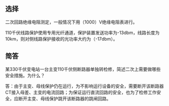 ## **选择**

二次回路绝缘电阻测定，一般情况下用（1000）V绝缘电阻表进行。

110千伏线路保护使用专用光纤通道，保护装置发送功率为-13dbm，线路长度为10km，则对侧线路保护接收的光功率大约为（-17dbm）。

 

## **简答**

某330千伏变电站一台主变110千伏侧断路器单独转检修，简述二次上需要做哪些安全措施。为什么？

答：由于主变、母线保护仍在运行，为不影响运行设备的安全，需要断开该断路器CT接入母差、主变的电流回路；为保证运行直流回路的安全，也为了检修工作安全，应断开主变、母线保护跳开该断路器的跳闸回路。